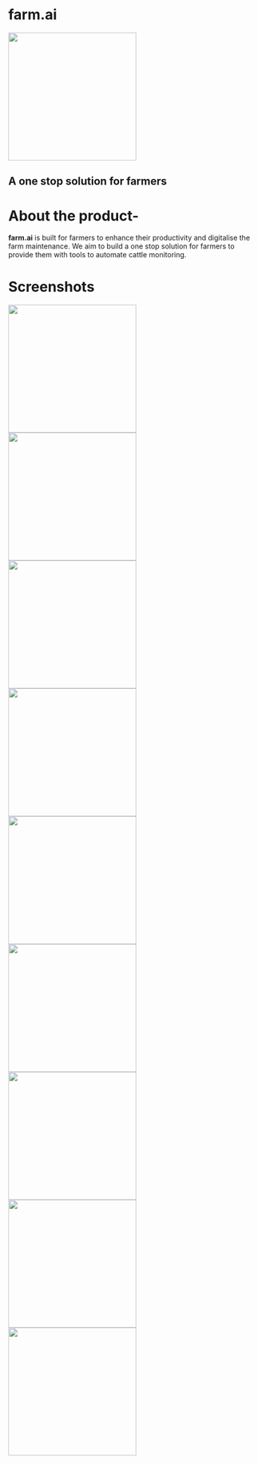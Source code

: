# farm.ai
<img src="https://github.com/AbhinandanRoul/OdysseyHacks/blob/main/images/farmai.png" width="256"/><br>
## A one stop solution for farmers

# About the product-
__farm.ai__ is built for farmers to enhance their productivity and digitalise the farm maintenance. We aim to build a one stop solution for farmers to provide them with tools to automate cattle monitoring.

# Screenshots
<p float="left">

<img src="https://github.com/AbhinandanRoul/OdysseyHacks/blob/main/images/1659226272317.jpg" width="256"/>
<img src="https://github.com/AbhinandanRoul/OdysseyHacks/blob/main/images/1659226272323.jpg" width="256"/>
<img src="https://github.com/AbhinandanRoul/OdysseyHacks/blob/main/images/1659226272330.jpg" width="256"/>
<img src="https://github.com/AbhinandanRoul/OdysseyHacks/blob/main/images/1659226272340.jpg" width="256"/>
<img src="https://github.com/AbhinandanRoul/OdysseyHacks/blob/main/images/1659226272347.jpg" width="256"/>
<img src="https://github.com/AbhinandanRoul/OdysseyHacks/blob/main/images/1659226272353.jpg" width="256"/>
<img src="https://github.com/AbhinandanRoul/OdysseyHacks/blob/main/images/1659226272358.jpg" width="256"/>
<img src="https://github.com/AbhinandanRoul/OdysseyHacks/blob/main/images/1659226272366.jpg" width="256"/>
<img src="https://github.com/AbhinandanRoul/OdysseyHacks/blob/main/images/1659226272374.jpg" width="256"/>

</p>

